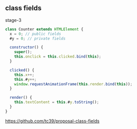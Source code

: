 ## class fields

stage-3

```javascript
class Counter extends HTMLElement {
  x = 0; // public fields
  #y = 0; // private fields

  constructor() {
    super();
    this.onclick = this.clicked.bind(this);
  }

  clicked() {
    this.x++;
    this.#y++;
    window.requestAnimationFrame(this.render.bind(this));
  }

  render() {
    this.textContent = this.#y.toString();
  }
}
```

<a class="ref-link" target="_blank" href="https://github.com/tc39/proposal-class-fields">
  https://github.com/tc39/proposal-class-fields
</a>
